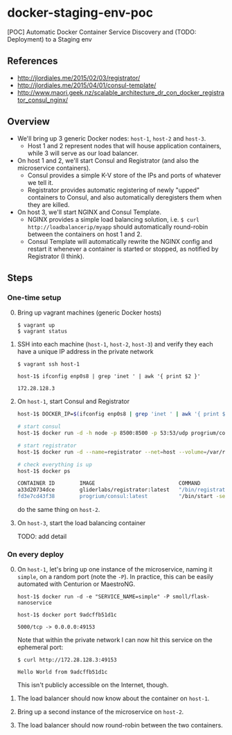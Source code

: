 # docker-staging-env-poc

[POC] Automatic Docker Container Service Discovery and (TODO: Deployment) to a Staging env

## References
* http://jlordiales.me/2015/02/03/registrator/
* http://jlordiales.me/2015/04/01/consul-template/
* http://www.maori.geek.nz/scalable_architecture_dr_con_docker_registrator_consul_nginx/

## Overview

* We'll bring up 3 generic Docker nodes: `host-1`, `host-2` and `host-3`.
    * Host 1 and 2 represent nodes that will house application containers, while 3 will serve as our load balancer.
* On host 1 and 2, we'll start Consul and Registrator (and also the microservice containers).
    * Consul provides a simple K-V store of the IPs and ports of whatever we tell it.
    * Registrator provides automatic registering of newly "upped" containers to Consul, and also automatically deregisters them when they are killed.
* On host 3, we'll start NGINX and Consul Template.
    * NGINX provides a simple load balancing solution, i.e. `$ curl http://loadbalancerip/myapp` should automatically round-robin between the containers on host 1 and 2.
    * Consul Template will automatically rewrite the NGINX config and restart it whenever a container is started or stopped, as notified by Registrator (I think).

## Steps

### One-time setup

0. Bring up vagrant machines (generic Docker hosts)

    ```
    $ vagrant up
    $ vagrant status
    ```

0. SSH into each machine (`host-1`, `host-2`, `host-3`) and verify they each have a unique IP address in the private network

    ```
    $ vagrant ssh host-1

    host-1$ ifconfig enp0s8 | grep 'inet ' | awk '{ print $2 }'

    172.28.128.3
    ```

0. On `host-1`, start Consul and Registrator

    ```bash
    host-1$ DOCKER_IP=$(ifconfig enp0s8 | grep 'inet ' | awk '{ print $2 }')

    # start consul
    host-1$ docker run -d -h node -p 8500:8500 -p 53:53/udp progrium/consul -server -bootstrap -advertise $DOCKER_IP

    # start registrator
    host-1$ docker run -d --name=registrator --net=host --volume=/var/run/docker.sock:/tmp/docker.sock gliderlabs/registrator:latest consul://localhost:8500

    # check everything is up
    host-1$ docker ps

    CONTAINER ID        IMAGE                           COMMAND                CREATED             STATUS              PORTS                                                                                                            NAMES
    a33d20734dce        gliderlabs/registrator:latest   "/bin/registrator co   26 minutes ago      Up 26 minutes                                                                                                                        registrator
    fd3e7cd43f38        progrium/consul:latest          "/bin/start -server    27 minutes ago      Up 27 minutes       8302/tcp, 8400/tcp, 8300/tcp, 8301/udp, 53/tcp, 8301/tcp, 8302/udp, 0.0.0.0:53->53/udp, 0.0.0.0:8500->8500/tcp   berserk_hawking
    ```

    do the same thing on `host-2`.

0. On `host-3`, start the load balancing container

    TODO: add detail

### On every deploy

0. On `host-1`, let's bring up one instance of the microservice, naming it `simple`, on a random port (note the `-P`). In practice, this can be easily automated with Centurion or MaestroNG.

    ```
    host-1$ docker run -d -e "SERVICE_NAME=simple" -P smoll/flask-nanoservice

    host-1$ docker port 9adcffb51d1c

    5000/tcp -> 0.0.0.0:49153
    ```

    Note that within the private network I can now hit this service on the ephemeral port:

    ```
    $ curl http://172.28.128.3:49153

    Hello World from 9adcffb51d1c
    ```

    This isn't publicly accessible on the Internet, though.

0. The load balancer should now know about the container on `host-1`.

0. Bring up a second instance of the microservice on `host-2`.

0. The load balancer should now round-robin between the two containers.
